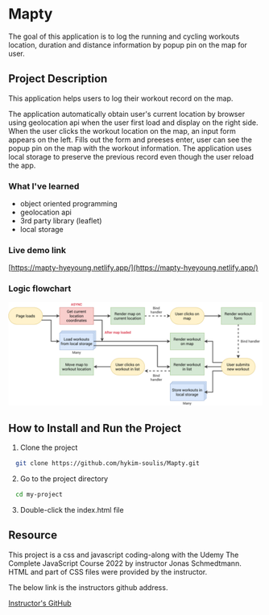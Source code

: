 # Mapty

The goal of this application is to log the running and cycling workouts location, duration and distance information by popup pin on the map for user.

## Project Description

This application helps users to log their workout record on the map.

The application automatically obtain user's current location by browser using geolocation api when the user first load and display on the right side. When the user clicks the workout location on the map, an input form appears on the left.
Fills out the form and preeses enter, user can see the popup pin on the map with the workout information.
The application uses local storage to preserve the previous record even though the user reload the app.

### What I've learned

- object oriented programming
- geolocation api
- 3rd party library (leaflet)
- local storage

### Live demo link

[https://mapty-hyeyoung.netlify.app/](https://mapty-hyeyoung.netlify.app/)

### Logic flowchart

![App Screenshot](https://github.com/hykim-soulis/Mapty/blob/master/Mapty-flowchart.png?raw=true)

## How to Install and Run the Project

1. Clone the project

```bash
  git clone https://github.com/hykim-soulis/Mapty.git
```

2. Go to the project directory

```bash
  cd my-project
```

3. Double-click the index.html file

## Resource

This project is a css and javascript coding-along with the Udemy The Complete JavaScript Course 2022 by instructor Jonas Schmedtmann. HTML and part of CSS files were provided by the instructor.

The below link is the instructors github address.

[Instructor's GitHub](https://github.com/jonasschmedtmann/complete-javascript-course.git)
